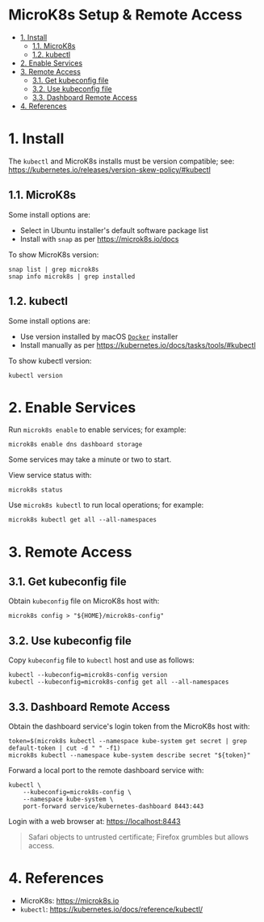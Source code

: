 # MicroK8s Setup & Remote Access

* [1. Install](#1-install)
    * [1.1. MicroK8s](#11-microk8s)
    * [1.2. kubectl](#12-kubectl)
* [2. Enable Services](#2-enable-services)
* [3. Remote Access](#3-remote-access)
    * [3.1. Get kubeconfig file](#31-get-kubeconfig-file)
    * [3.2. Use kubeconfig file](#32-use-kubeconfig-file)
    * [3.3. Dashboard Remote Access](#33-dashboard-remote-access)
* [4. References](#4-references)

# 1. Install

The ```kubectl``` and MicroK8s installs must be version compatible; see:
https://kubernetes.io/releases/version-skew-policy/#kubectl

## 1.1. MicroK8s

Some install options are:

* Select in Ubuntu installer's default software package list
* Install with ```snap``` as per https://microk8s.io/docs

To show MicroK8s version:

```
snap list | grep microk8s
snap info microk8s | grep installed
```

## 1.2. kubectl

Some install options are:

* Use version installed by macOS [```Docker```](https://www.docker.com/products/docker-desktop) installer
* Install manually as per https://kubernetes.io/docs/tasks/tools/#kubectl

To show kubectl version:

```
kubectl version
```

# 2. Enable Services

Run ```microk8s enable``` to enable services; for example:

```
microk8s enable dns dashboard storage
```

Some services may take a minute or two to start.

View service status with:

```
microk8s status
```

Use ```microk8s kubectl``` to run local operations; for example:

```
microk8s kubectl get all --all-namespaces
```

# 3. Remote Access

## 3.1. Get kubeconfig file

Obtain ```kubeconfig``` file on MicroK8s host with:

```
microk8s config > "${HOME}/microk8s-config"
```

## 3.2. Use kubeconfig file

Copy ```kubeconfig``` file to ```kubectl``` host and use as follows:

```
kubectl --kubeconfig=microk8s-config version
kubectl --kubeconfig=microk8s-config get all --all-namespaces
```

## 3.3. Dashboard Remote Access

Obtain the dashboard service's login token from the MicroK8s host with:

```
token=$(microk8s kubectl --namespace kube-system get secret | grep default-token | cut -d " " -f1)
microk8s kubectl --namespace kube-system describe secret "${token}"
```

Forward a local port to the remote dashboard service with:

```
kubectl \
    --kubeconfig=microk8s-config \
    --namespace kube-system \
    port-forward service/kubernetes-dashboard 8443:443
```

Login with a web browser at: [https://localhost:8443](https://localhost:8443)

> Safari objects to untrusted certificate; Firefox grumbles but allows access.

# 4. References

* MicroK8s: https://microk8s.io
* ```kubectl```: https://kubernetes.io/docs/reference/kubectl/
